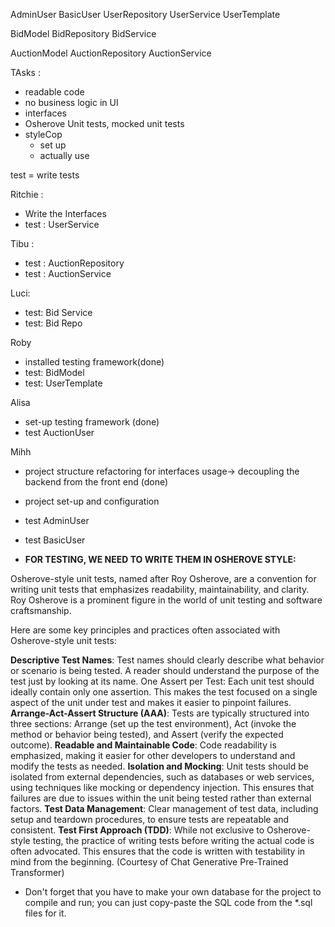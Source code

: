 
AdminUser
BasicUser
UserRepository
UserService
UserTemplate


BidModel
BidRepository
BidService

AuctionModel
AuctionRepository
AuctionService


TAsks :
- readable code 
- no business logic in UI
- interfaces
- Osherove Unit tests, mocked unit tests
- styleCop 
	- set up
	- actually use

test = write tests

Ritchie : 
- Write the Interfaces
- test : UserService

Tibu : 
- test : AuctionRepository
- test : AuctionService

Luci:
- test: Bid Service
- test: Bid Repo

Roby
- installed testing framework(done)
- test: BidModel
- test: UserTemplate

Alisa
- set-up testing framework (done)
- test AuctionUser

Mihh
- project structure refactoring for interfaces usage-> decoupling the backend from the front end (done) 
- project set-up and configuration
- test AdminUser
- test BasicUser

- __FOR TESTING, WE NEED TO WRITE THEM IN OSHEROVE STYLE:__

Osherove-style unit tests, named after Roy Osherove, are a convention for writing unit tests that emphasizes readability, maintainability, and clarity. Roy Osherove is a prominent figure in the world of unit testing and software craftsmanship.

Here are some key principles and practices often associated with Osherove-style unit tests:

**Descriptive Test Names**: Test names should clearly describe what behavior or scenario is being tested. A reader should understand the purpose of the test just by looking at its name.
One Assert per Test: Each unit test should ideally contain only one assertion. This makes the test focused on a single aspect of the unit under test and makes it easier to pinpoint failures.
**Arrange-Act-Assert Structure (AAA)**: Tests are typically structured into three sections: Arrange (set up the test environment), Act (invoke the method or behavior being tested), and Assert (verify the expected outcome).
**Readable and Maintainable Code**: Code readability is emphasized, making it easier for other developers to understand and modify the tests as needed.
**Isolation and Mocking**: Unit tests should be isolated from external dependencies, such as databases or web services, using techniques like mocking or dependency injection. This ensures that failures are due to issues within the unit being tested rather than external factors.
**Test Data Management**: Clear management of test data, including setup and teardown procedures, to ensure tests are repeatable and consistent.
**Test First Approach (TDD)**: While not exclusive to Osherove-style testing, the practice of writing tests before writing the actual code is often advocated. This ensures that the code is written with testability in mind from the beginning.
(Courtesy of Chat Generative Pre-Trained Transformer)

- Don't forget that you have to make your own database for the project to compile and run; you can just copy-paste the SQL code from the *.sql files for it.
